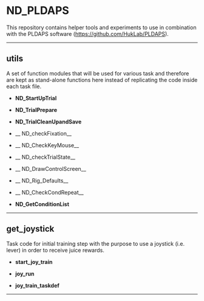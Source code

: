 ND_PLDAPS
==========

This repository contains helper tools and experiments to use in combination with the PLDAPS software (https://github.com/HukLab/PLDAPS).

***
## utils

A set of function modules that will be used for various task and therefore are kept as stand-alone functions here instead of replicating the code inside each task file.

* __ND_StartUpTrial__ 

* __ND_TrialPrepare__ 

* __ND_TrialCleanUpandSave__ 

* __ ND_checkFixation__ 

* __ ND_CheckKeyMouse__ 

* __ ND_checkTrialState__ 

* __ ND_DrawControlScreen__ 

* __ ND_Rig_Defaults__ 

* __ ND_CheckCondRepeat__ 

* __ND_GetConditionList__ 





***
## get_joystick

Task code for initial training step with the purpose to use a joystick (i.e. lever) in order to receive juice rewards.

* __start_joy_train__

* __joy_run__

* __joy_train_taskdef__


***



